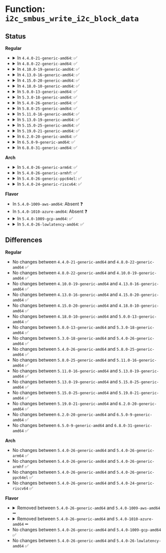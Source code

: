 # Function: <code>i2c_smbus_write_i2c_block_data</code>

## Status
<b>Regular</b>
<ul>
<li>
<details>
<summary>In <code>4.4.0-21-generic-amd64</code>: ✅</summary>

```c
s32 i2c_smbus_write_i2c_block_data(const struct i2c_client * client, u8 command, u8 length, const u8 * values)
```

```json
{
  "name": "i2c_smbus_write_i2c_block_data",
  "collision_type": "Unique Global",
  "inline_type": "No",
  "funcs": [
    {
      "addr": 18446744071585640160,
      "name": "i2c_smbus_write_i2c_block_data",
      "external": true,
      "loc": "drivers/i2c/i2c-core.c:2818",
      "file": "drivers/i2c/i2c-core.c",
      "inline": "seen, unknown",
      "caller_inline": [],
      "caller_func": [
        "drivers/base/regmap/regmap-i2c.c:regmap_i2c_smbus_i2c_write",
        "drivers/mfd/da903x.c:da9034_unmask_events",
        "drivers/mfd/da903x.c:da9030_mask_events",
        "drivers/mfd/da903x.c:da9030_unmask_events",
        "drivers/mfd/da903x.c:da9034_mask_events",
        "drivers/mfd/da903x.c:da903x_writes",
        "drivers/mfd/max8997.c:max8997_bulk_write",
        "drivers/mfd/max8998.c:max8998_bulk_write"
      ]
    }
  ],
  "symbols": [
    {
      "addr": 18446744071585640160,
      "name": "i2c_smbus_write_i2c_block_data",
      "section": ".text",
      "bind": "STB_GLOBAL",
      "size": 259
    }
  ]
}
```
</details>
</li>
<li>
<details>
<summary>In <code>4.8.0-22-generic-amd64</code>: ✅</summary>

```c
s32 i2c_smbus_write_i2c_block_data(const struct i2c_client * client, u8 command, u8 length, const u8 * values)
```

```json
{
  "name": "i2c_smbus_write_i2c_block_data",
  "collision_type": "Unique Global",
  "inline_type": "No",
  "funcs": [
    {
      "addr": 18446744071586039376,
      "name": "i2c_smbus_write_i2c_block_data",
      "external": true,
      "loc": "drivers/i2c/i2c-core.c:3023",
      "file": "drivers/i2c/i2c-core.c",
      "inline": "seen, unknown",
      "caller_inline": [],
      "caller_func": [
        "drivers/base/regmap/regmap-i2c.c:regmap_i2c_smbus_i2c_write",
        "drivers/mfd/da903x.c:da9034_mask_events",
        "drivers/mfd/da903x.c:da9034_unmask_events",
        "drivers/mfd/da903x.c:da9030_mask_events",
        "drivers/mfd/da903x.c:da9030_unmask_events",
        "drivers/mfd/da903x.c:da903x_writes",
        "drivers/mfd/max8997.c:max8997_bulk_write",
        "drivers/mfd/max8998.c:max8998_bulk_write"
      ]
    }
  ],
  "symbols": [
    {
      "addr": 18446744071586039376,
      "name": "i2c_smbus_write_i2c_block_data",
      "section": ".text",
      "bind": "STB_GLOBAL",
      "size": 256
    }
  ]
}
```
</details>
</li>
<li>
<details>
<summary>In <code>4.10.0-19-generic-amd64</code>: ✅</summary>

```c
s32 i2c_smbus_write_i2c_block_data(const struct i2c_client * client, u8 command, u8 length, const u8 * values)
```

```json
{
  "name": "i2c_smbus_write_i2c_block_data",
  "collision_type": "Unique Global",
  "inline_type": "No",
  "funcs": [
    {
      "addr": 18446744071586236816,
      "name": "i2c_smbus_write_i2c_block_data",
      "external": true,
      "loc": "drivers/i2c/i2c-core.c:3311",
      "file": "drivers/i2c/i2c-core.c",
      "inline": "seen, unknown",
      "caller_inline": [],
      "caller_func": [
        "drivers/base/regmap/regmap-i2c.c:regmap_i2c_smbus_i2c_write",
        "drivers/mfd/da903x.c:da9034_mask_events",
        "drivers/mfd/da903x.c:da9034_unmask_events",
        "drivers/mfd/da903x.c:da9030_mask_events",
        "drivers/mfd/da903x.c:da9030_unmask_events",
        "drivers/mfd/da903x.c:da903x_writes",
        "drivers/mfd/max8997.c:max8997_bulk_write",
        "drivers/mfd/max8998.c:max8998_bulk_write"
      ]
    }
  ],
  "symbols": [
    {
      "addr": 18446744071586236816,
      "name": "i2c_smbus_write_i2c_block_data",
      "section": ".text",
      "bind": "STB_GLOBAL",
      "size": 256
    }
  ]
}
```
</details>
</li>
<li>
<details>
<summary>In <code>4.13.0-16-generic-amd64</code>: ✅</summary>

```c
s32 i2c_smbus_write_i2c_block_data(const struct i2c_client * client, u8 command, u8 length, const u8 * values)
```

```json
{
  "name": "i2c_smbus_write_i2c_block_data",
  "collision_type": "Unique Global",
  "inline_type": "No",
  "funcs": [
    {
      "addr": 18446744071586330656,
      "name": "i2c_smbus_write_i2c_block_data",
      "external": true,
      "loc": "drivers/i2c/i2c-core-smbus.c:278",
      "file": "drivers/i2c/i2c-core-smbus.c",
      "inline": "seen, unknown",
      "caller_inline": [],
      "caller_func": [
        "drivers/base/regmap/regmap-i2c.c:regmap_i2c_smbus_i2c_write",
        "drivers/mfd/da903x.c:da9034_mask_events",
        "drivers/mfd/da903x.c:da9034_unmask_events",
        "drivers/mfd/da903x.c:da9030_mask_events",
        "drivers/mfd/da903x.c:da9030_unmask_events",
        "drivers/mfd/da903x.c:da903x_writes",
        "drivers/mfd/max8997.c:max8997_bulk_write",
        "drivers/mfd/max8998.c:max8998_bulk_write"
      ]
    }
  ],
  "symbols": [
    {
      "addr": 18446744071586330656,
      "name": "i2c_smbus_write_i2c_block_data",
      "section": ".text",
      "bind": "STB_GLOBAL",
      "size": 253
    }
  ]
}
```
</details>
</li>
<li>
<details>
<summary>In <code>4.15.0-20-generic-amd64</code>: ✅</summary>

```c
s32 i2c_smbus_write_i2c_block_data(const struct i2c_client * client, u8 command, u8 length, const u8 * values)
```

```json
{
  "name": "i2c_smbus_write_i2c_block_data",
  "collision_type": "Unique Global",
  "inline_type": "No",
  "funcs": [
    {
      "addr": 18446744071586794576,
      "name": "i2c_smbus_write_i2c_block_data",
      "external": true,
      "loc": "drivers/i2c/i2c-core-smbus.c:279",
      "file": "drivers/i2c/i2c-core-smbus.c",
      "inline": "seen, unknown",
      "caller_inline": [],
      "caller_func": [
        "drivers/base/regmap/regmap-i2c.c:regmap_i2c_smbus_i2c_write",
        "drivers/mfd/da903x.c:da9034_mask_events",
        "drivers/mfd/da903x.c:da9034_unmask_events",
        "drivers/mfd/da903x.c:da9030_mask_events",
        "drivers/mfd/da903x.c:da9030_unmask_events",
        "drivers/mfd/da903x.c:da903x_writes",
        "drivers/mfd/max8997.c:max8997_bulk_write",
        "drivers/mfd/max8998.c:max8998_bulk_write"
      ]
    }
  ],
  "symbols": [
    {
      "addr": 18446744071586794576,
      "name": "i2c_smbus_write_i2c_block_data",
      "section": ".text",
      "bind": "STB_GLOBAL",
      "size": 253
    }
  ]
}
```
</details>
</li>
<li>
<details>
<summary>In <code>4.18.0-10-generic-amd64</code>: ✅</summary>

```c
s32 i2c_smbus_write_i2c_block_data(const struct i2c_client * client, u8 command, u8 length, const u8 * values)
```

```json
{
  "name": "i2c_smbus_write_i2c_block_data",
  "collision_type": "Unique Global",
  "inline_type": "No",
  "funcs": [
    {
      "addr": 18446744071587067808,
      "name": "i2c_smbus_write_i2c_block_data",
      "external": true,
      "loc": "drivers/i2c/i2c-core-smbus.c:280",
      "file": "drivers/i2c/i2c-core-smbus.c",
      "inline": "seen, unknown",
      "caller_inline": [],
      "caller_func": [
        "drivers/base/regmap/regmap-i2c.c:regmap_i2c_smbus_i2c_write",
        "drivers/mfd/da903x.c:da9034_mask_events",
        "drivers/mfd/da903x.c:da9034_unmask_events",
        "drivers/mfd/da903x.c:da9030_mask_events",
        "drivers/mfd/da903x.c:da9030_unmask_events",
        "drivers/mfd/da903x.c:da903x_writes",
        "drivers/mfd/max8997.c:max8997_bulk_write",
        "drivers/mfd/max8998.c:max8998_bulk_write"
      ]
    }
  ],
  "symbols": [
    {
      "addr": 18446744071587067808,
      "name": "i2c_smbus_write_i2c_block_data",
      "section": ".text",
      "bind": "STB_GLOBAL",
      "size": 252
    }
  ]
}
```
</details>
</li>
<li>
<details>
<summary>In <code>5.0.0-13-generic-amd64</code>: ✅</summary>

```c
s32 i2c_smbus_write_i2c_block_data(const struct i2c_client * client, u8 command, u8 length, const u8 * values)
```

```json
{
  "name": "i2c_smbus_write_i2c_block_data",
  "collision_type": "Unique Global",
  "inline_type": "No",
  "funcs": [
    {
      "addr": 18446744071587227904,
      "name": "i2c_smbus_write_i2c_block_data",
      "external": true,
      "loc": "drivers/i2c/i2c-core-smbus.c:280",
      "file": "drivers/i2c/i2c-core-smbus.c",
      "inline": "seen, unknown",
      "caller_inline": [],
      "caller_func": [
        "drivers/base/regmap/regmap-i2c.c:regmap_i2c_smbus_i2c_write",
        "drivers/mfd/da903x.c:da9034_mask_events",
        "drivers/mfd/da903x.c:da9034_unmask_events",
        "drivers/mfd/da903x.c:da9030_mask_events",
        "drivers/mfd/da903x.c:da9030_unmask_events",
        "drivers/mfd/da903x.c:da903x_writes",
        "drivers/mfd/max8997.c:max8997_bulk_write",
        "drivers/mfd/max8998.c:max8998_bulk_write"
      ]
    }
  ],
  "symbols": [
    {
      "addr": 18446744071587227904,
      "name": "i2c_smbus_write_i2c_block_data",
      "section": ".text",
      "bind": "STB_GLOBAL",
      "size": 252
    }
  ]
}
```
</details>
</li>
<li>
<details>
<summary>In <code>5.3.0-18-generic-amd64</code>: ✅</summary>

```c
s32 i2c_smbus_write_i2c_block_data(const struct i2c_client * client, u8 command, u8 length, const u8 * values)
```

```json
{
  "name": "i2c_smbus_write_i2c_block_data",
  "collision_type": "Unique Global",
  "inline_type": "No",
  "funcs": [
    {
      "addr": 18446744071587494640,
      "name": "i2c_smbus_write_i2c_block_data",
      "external": true,
      "loc": "drivers/i2c/i2c-core-smbus.c:278",
      "file": "drivers/i2c/i2c-core-smbus.c",
      "inline": "seen, unknown",
      "caller_inline": [],
      "caller_func": [
        "drivers/base/regmap/regmap-i2c.c:regmap_i2c_smbus_i2c_write",
        "drivers/mfd/da903x.c:da9034_mask_events",
        "drivers/mfd/da903x.c:da9034_unmask_events",
        "drivers/mfd/da903x.c:da9030_mask_events",
        "drivers/mfd/da903x.c:da9030_unmask_events",
        "drivers/mfd/da903x.c:da903x_writes",
        "drivers/mfd/max8997.c:max8997_bulk_write",
        "drivers/mfd/max8998.c:max8998_bulk_write"
      ]
    }
  ],
  "symbols": [
    {
      "addr": 18446744071587494640,
      "name": "i2c_smbus_write_i2c_block_data",
      "section": ".text",
      "bind": "STB_GLOBAL",
      "size": 238
    }
  ]
}
```
</details>
</li>
<li>
<details>
<summary>In <code>5.4.0-26-generic-amd64</code>: ✅</summary>

```c
s32 i2c_smbus_write_i2c_block_data(const struct i2c_client * client, u8 command, u8 length, const u8 * values)
```

```json
{
  "name": "i2c_smbus_write_i2c_block_data",
  "collision_type": "Unique Global",
  "inline_type": "No",
  "funcs": [
    {
      "addr": 18446744071587697808,
      "name": "i2c_smbus_write_i2c_block_data",
      "external": true,
      "loc": "drivers/i2c/i2c-core-smbus.c:278",
      "file": "drivers/i2c/i2c-core-smbus.c",
      "inline": "seen, unknown",
      "caller_inline": [],
      "caller_func": [
        "drivers/base/regmap/regmap-i2c.c:regmap_i2c_smbus_i2c_write",
        "drivers/mfd/da903x.c:da9034_mask_events",
        "drivers/mfd/da903x.c:da9034_unmask_events",
        "drivers/mfd/da903x.c:da9030_mask_events",
        "drivers/mfd/da903x.c:da9030_unmask_events",
        "drivers/mfd/da903x.c:da903x_writes",
        "drivers/mfd/max8997.c:max8997_bulk_write",
        "drivers/mfd/max8998.c:max8998_bulk_write"
      ]
    }
  ],
  "symbols": [
    {
      "addr": 18446744071587697808,
      "name": "i2c_smbus_write_i2c_block_data",
      "section": ".text",
      "bind": "STB_GLOBAL",
      "size": 238
    }
  ]
}
```
</details>
</li>
<li>
<details>
<summary>In <code>5.8.0-25-generic-amd64</code>: ✅</summary>

```c
s32 i2c_smbus_write_i2c_block_data(const struct i2c_client * client, u8 command, u8 length, const u8 * values)
```

```json
{
  "name": "i2c_smbus_write_i2c_block_data",
  "collision_type": "Unique Global",
  "inline_type": "No",
  "funcs": [
    {
      "addr": 18446744071588565872,
      "name": "i2c_smbus_write_i2c_block_data",
      "external": true,
      "loc": "drivers/i2c/i2c-core-smbus.c:278",
      "file": "drivers/i2c/i2c-core-smbus.c",
      "inline": "seen, unknown",
      "caller_inline": [],
      "caller_func": [
        "drivers/base/regmap/regmap-i2c.c:regmap_i2c_smbus_i2c_write_reg16",
        "drivers/base/regmap/regmap-i2c.c:regmap_i2c_smbus_i2c_write",
        "drivers/mfd/da903x.c:da9034_mask_events",
        "drivers/mfd/da903x.c:da9034_unmask_events",
        "drivers/mfd/da903x.c:da9030_mask_events",
        "drivers/mfd/da903x.c:da9030_unmask_events",
        "drivers/mfd/da903x.c:da903x_writes",
        "drivers/mfd/max8997.c:max8997_bulk_write",
        "drivers/mfd/max8998.c:max8998_bulk_write"
      ]
    }
  ],
  "symbols": [
    {
      "addr": 18446744071588565872,
      "name": "i2c_smbus_write_i2c_block_data",
      "section": ".text",
      "bind": "STB_GLOBAL",
      "size": 238
    }
  ]
}
```
</details>
</li>
<li>
<details>
<summary>In <code>5.11.0-16-generic-amd64</code>: ✅</summary>

```c
s32 i2c_smbus_write_i2c_block_data(const struct i2c_client * client, u8 command, u8 length, const u8 * values)
```

```json
{
  "name": "i2c_smbus_write_i2c_block_data",
  "collision_type": "Unique Global",
  "inline_type": "No",
  "funcs": [
    {
      "addr": 18446744071588590512,
      "name": "i2c_smbus_write_i2c_block_data",
      "external": true,
      "loc": "drivers/i2c/i2c-core-smbus.c:278",
      "file": "drivers/i2c/i2c-core-smbus.c",
      "inline": "seen, unknown",
      "caller_inline": [],
      "caller_func": [
        "drivers/base/regmap/regmap-i2c.c:regmap_i2c_smbus_i2c_write_reg16",
        "drivers/base/regmap/regmap-i2c.c:regmap_i2c_smbus_i2c_write",
        "drivers/mfd/da903x.c:da9034_mask_events",
        "drivers/mfd/da903x.c:da9034_unmask_events",
        "drivers/mfd/da903x.c:da9030_mask_events",
        "drivers/mfd/da903x.c:da9030_unmask_events",
        "drivers/mfd/da903x.c:da903x_writes",
        "drivers/mfd/max8997.c:max8997_bulk_write",
        "drivers/mfd/max8998.c:max8998_bulk_write"
      ]
    }
  ],
  "symbols": [
    {
      "addr": 18446744071588590512,
      "name": "i2c_smbus_write_i2c_block_data",
      "section": ".text",
      "bind": "STB_GLOBAL",
      "size": 238
    }
  ]
}
```
</details>
</li>
<li>
<details>
<summary>In <code>5.13.0-19-generic-amd64</code>: ✅</summary>

```c
s32 i2c_smbus_write_i2c_block_data(const struct i2c_client * client, u8 command, u8 length, const u8 * values)
```

```json
{
  "name": "i2c_smbus_write_i2c_block_data",
  "collision_type": "Unique Global",
  "inline_type": "No",
  "funcs": [
    {
      "addr": 18446744071588474608,
      "name": "i2c_smbus_write_i2c_block_data",
      "external": true,
      "loc": "drivers/i2c/i2c-core-smbus.c:278",
      "file": "drivers/i2c/i2c-core-smbus.c",
      "inline": "seen, unknown",
      "caller_inline": [],
      "caller_func": [
        "drivers/base/regmap/regmap-i2c.c:regmap_i2c_smbus_i2c_write_reg16",
        "drivers/base/regmap/regmap-i2c.c:regmap_i2c_smbus_i2c_write",
        "drivers/mfd/da903x.c:da9034_mask_events",
        "drivers/mfd/da903x.c:da9034_unmask_events",
        "drivers/mfd/da903x.c:da9030_mask_events",
        "drivers/mfd/da903x.c:da9030_unmask_events",
        "drivers/mfd/da903x.c:da903x_writes",
        "drivers/mfd/max8997.c:max8997_bulk_write",
        "drivers/mfd/max8998.c:max8998_bulk_write"
      ]
    }
  ],
  "symbols": [
    {
      "addr": 18446744071588474608,
      "name": "i2c_smbus_write_i2c_block_data",
      "section": ".text",
      "bind": "STB_GLOBAL",
      "size": 226
    }
  ]
}
```
</details>
</li>
<li>
<details>
<summary>In <code>5.15.0-25-generic-amd64</code>: ✅</summary>

```c
s32 i2c_smbus_write_i2c_block_data(const struct i2c_client * client, u8 command, u8 length, const u8 * values)
```

```json
{
  "name": "i2c_smbus_write_i2c_block_data",
  "collision_type": "Unique Global",
  "inline_type": "No",
  "funcs": [
    {
      "addr": 18446744071589142816,
      "name": "i2c_smbus_write_i2c_block_data",
      "external": true,
      "loc": "drivers/i2c/i2c-core-smbus.c:286",
      "file": "drivers/i2c/i2c-core-smbus.c",
      "inline": "seen, unknown",
      "caller_inline": [],
      "caller_func": [
        "drivers/base/regmap/regmap-i2c.c:regmap_i2c_smbus_i2c_write_reg16",
        "drivers/base/regmap/regmap-i2c.c:regmap_i2c_smbus_i2c_write",
        "drivers/mfd/da903x.c:da9034_mask_events",
        "drivers/mfd/da903x.c:da9034_unmask_events",
        "drivers/mfd/da903x.c:da9030_mask_events",
        "drivers/mfd/da903x.c:da9030_unmask_events",
        "drivers/mfd/da903x.c:da903x_writes",
        "drivers/mfd/max8997.c:max8997_bulk_write",
        "drivers/mfd/max8998.c:max8998_bulk_write"
      ]
    }
  ],
  "symbols": [
    {
      "addr": 18446744071589142816,
      "name": "i2c_smbus_write_i2c_block_data",
      "section": ".text",
      "bind": "STB_GLOBAL",
      "size": 226
    }
  ]
}
```
</details>
</li>
<li>
<details>
<summary>In <code>5.19.0-21-generic-amd64</code>: ✅</summary>

```c
s32 i2c_smbus_write_i2c_block_data(const struct i2c_client * client, u8 command, u8 length, const u8 * values)
```

```json
{
  "name": "i2c_smbus_write_i2c_block_data",
  "collision_type": "Unique Global",
  "inline_type": "No",
  "funcs": [
    {
      "addr": 18446744071590594768,
      "name": "i2c_smbus_write_i2c_block_data",
      "external": true,
      "loc": "drivers/i2c/i2c-core-smbus.c:287",
      "file": "drivers/i2c/i2c-core-smbus.c",
      "inline": "seen, unknown",
      "caller_inline": [],
      "caller_func": [
        "drivers/base/regmap/regmap-i2c.c:regmap_i2c_smbus_i2c_write_reg16",
        "drivers/base/regmap/regmap-i2c.c:regmap_i2c_smbus_i2c_write",
        "drivers/mfd/da903x.c:da9034_mask_events",
        "drivers/mfd/da903x.c:da9034_unmask_events",
        "drivers/mfd/da903x.c:da9030_mask_events",
        "drivers/mfd/da903x.c:da9030_unmask_events",
        "drivers/mfd/da903x.c:da903x_writes",
        "drivers/mfd/max8997.c:max8997_bulk_write",
        "drivers/mfd/max8998.c:max8998_bulk_write"
      ]
    }
  ],
  "symbols": [
    {
      "addr": 18446744071590594768,
      "name": "i2c_smbus_write_i2c_block_data",
      "section": ".text",
      "bind": "STB_GLOBAL",
      "size": 299
    }
  ]
}
```
</details>
</li>
<li>
<details>
<summary>In <code>6.2.0-20-generic-amd64</code>: ✅</summary>

```c
s32 i2c_smbus_write_i2c_block_data(const struct i2c_client * client, u8 command, u8 length, const u8 * values)
```

```json
{
  "name": "i2c_smbus_write_i2c_block_data",
  "collision_type": "Unique Global",
  "inline_type": "No",
  "funcs": [
    {
      "addr": 18446744071592253840,
      "name": "i2c_smbus_write_i2c_block_data",
      "external": true,
      "loc": "drivers/i2c/i2c-core-smbus.c:287",
      "file": "drivers/i2c/i2c-core-smbus.c",
      "inline": "seen, unknown",
      "caller_inline": [],
      "caller_func": [
        "drivers/base/regmap/regmap-i2c.c:regmap_i2c_smbus_i2c_write_reg16",
        "drivers/base/regmap/regmap-i2c.c:regmap_i2c_smbus_i2c_write",
        "drivers/mfd/da903x.c:da9034_mask_events",
        "drivers/mfd/da903x.c:da9034_unmask_events",
        "drivers/mfd/da903x.c:da9030_mask_events",
        "drivers/mfd/da903x.c:da9030_unmask_events",
        "drivers/mfd/da903x.c:da903x_writes",
        "drivers/mfd/max8997.c:max8997_bulk_write",
        "drivers/mfd/max8998.c:max8998_bulk_write"
      ]
    }
  ],
  "symbols": [
    {
      "addr": 18446744071592253840,
      "name": "i2c_smbus_write_i2c_block_data",
      "section": ".text",
      "bind": "STB_GLOBAL",
      "size": 299
    }
  ]
}
```
</details>
</li>
<li>
<details>
<summary>In <code>6.5.0-9-generic-amd64</code>: ✅</summary>

```c
s32 i2c_smbus_write_i2c_block_data(const struct i2c_client * client, u8 command, u8 length, const u8 * values)
```

```json
{
  "name": "i2c_smbus_write_i2c_block_data",
  "collision_type": "Unique Global",
  "inline_type": "No",
  "funcs": [
    {
      "addr": 18446744071592679088,
      "name": "i2c_smbus_write_i2c_block_data",
      "external": true,
      "loc": "drivers/i2c/i2c-core-smbus.c:287",
      "file": "drivers/i2c/i2c-core-smbus.c",
      "inline": "seen, unknown",
      "caller_inline": [],
      "caller_func": [
        "drivers/base/regmap/regmap-i2c.c:regmap_i2c_smbus_i2c_write_reg16",
        "drivers/base/regmap/regmap-i2c.c:regmap_i2c_smbus_i2c_write",
        "drivers/mfd/da903x.c:da9034_mask_events",
        "drivers/mfd/da903x.c:da9034_unmask_events",
        "drivers/mfd/da903x.c:da9030_mask_events",
        "drivers/mfd/da903x.c:da9030_unmask_events",
        "drivers/mfd/da903x.c:da903x_writes",
        "drivers/mfd/max8997.c:max8997_bulk_write",
        "drivers/mfd/max8998.c:max8998_bulk_write"
      ]
    }
  ],
  "symbols": [
    {
      "addr": 18446744071592679088,
      "name": "i2c_smbus_write_i2c_block_data",
      "section": ".text",
      "bind": "STB_GLOBAL",
      "size": 299
    }
  ]
}
```
</details>
</li>
<li>
<details>
<summary>In <code>6.8.0-31-generic-amd64</code>: ✅</summary>

```c
s32 i2c_smbus_write_i2c_block_data(const struct i2c_client * client, u8 command, u8 length, const u8 * values)
```

```json
{
  "name": "i2c_smbus_write_i2c_block_data",
  "collision_type": "Unique Global",
  "inline_type": "No",
  "funcs": [
    {
      "addr": 18446744071593424528,
      "name": "i2c_smbus_write_i2c_block_data",
      "external": true,
      "loc": "drivers/i2c/i2c-core-smbus.c:287",
      "file": "drivers/i2c/i2c-core-smbus.c",
      "inline": "seen, unknown",
      "caller_inline": [],
      "caller_func": [
        "drivers/base/regmap/regmap-i2c.c:regmap_i2c_smbus_i2c_write_reg16",
        "drivers/base/regmap/regmap-i2c.c:regmap_i2c_smbus_i2c_write",
        "drivers/mfd/da903x.c:da9034_mask_events",
        "drivers/mfd/da903x.c:da9034_unmask_events",
        "drivers/mfd/da903x.c:da9030_mask_events",
        "drivers/mfd/da903x.c:da9030_unmask_events",
        "drivers/mfd/da903x.c:da903x_writes",
        "drivers/mfd/max8997.c:max8997_bulk_write",
        "drivers/mfd/max8998.c:max8998_bulk_write"
      ]
    }
  ],
  "symbols": [
    {
      "addr": 18446744071593424528,
      "name": "i2c_smbus_write_i2c_block_data",
      "section": ".text",
      "bind": "STB_GLOBAL",
      "size": 299
    }
  ]
}
```
</details>
</li>
</ul>
<b>Arch</b>
<ul>
<li>
<details>
<summary>In <code>5.4.0-26-generic-arm64</code>: ✅</summary>

```c
s32 i2c_smbus_write_i2c_block_data(const struct i2c_client * client, u8 command, u8 length, const u8 * values)
```

```json
{
  "name": "i2c_smbus_write_i2c_block_data",
  "collision_type": "Unique Global",
  "inline_type": "No",
  "funcs": [
    {
      "addr": 18446603336500859024,
      "name": "i2c_smbus_write_i2c_block_data",
      "external": true,
      "loc": "drivers/i2c/i2c-core-smbus.c:278",
      "file": "drivers/i2c/i2c-core-smbus.c",
      "inline": "seen, unknown",
      "caller_inline": [],
      "caller_func": [
        "drivers/base/regmap/regmap-i2c.c:regmap_i2c_smbus_i2c_write",
        "drivers/mfd/stmpe-i2c.c:i2c_block_write",
        "drivers/mfd/tc3589x.c:tc3589x_block_write",
        "drivers/mfd/da903x.c:da9034_mask_events",
        "drivers/mfd/da903x.c:da9034_unmask_events",
        "drivers/mfd/da903x.c:da9030_mask_events",
        "drivers/mfd/da903x.c:da9030_unmask_events",
        "drivers/mfd/da903x.c:da903x_writes",
        "drivers/mfd/max8997.c:max8997_bulk_write",
        "drivers/mfd/max8998.c:max8998_bulk_write"
      ]
    }
  ],
  "symbols": [
    {
      "addr": 18446603336500859024,
      "name": "i2c_smbus_write_i2c_block_data",
      "section": ".text",
      "bind": "STB_GLOBAL",
      "size": 164
    }
  ]
}
```
</details>
</li>
<li>
<details>
<summary>In <code>5.4.0-26-generic-armhf</code>: ✅</summary>

```c
s32 i2c_smbus_write_i2c_block_data(const struct i2c_client * client, u8 command, u8 length, const u8 * values)
```

```json
{
  "name": "i2c_smbus_write_i2c_block_data",
  "collision_type": "Unique Global",
  "inline_type": "No",
  "funcs": [
    {
      "addr": 3233374816,
      "name": "i2c_smbus_write_i2c_block_data",
      "external": true,
      "loc": "drivers/i2c/i2c-core-smbus.c:278",
      "file": "drivers/i2c/i2c-core-smbus.c",
      "inline": "seen, unknown",
      "caller_inline": [],
      "caller_func": [
        "drivers/base/regmap/regmap-i2c.c:regmap_i2c_smbus_i2c_write",
        "drivers/mfd/stmpe-i2c.c:i2c_block_write",
        "drivers/mfd/tc3589x.c:tc3589x_block_write",
        "drivers/mfd/da903x.c:da9034_mask_events",
        "drivers/mfd/da903x.c:da9034_unmask_events",
        "drivers/mfd/da903x.c:da9030_mask_events",
        "drivers/mfd/da903x.c:da9030_unmask_events",
        "drivers/mfd/da903x.c:da903x_writes",
        "drivers/mfd/max8997.c:max8997_bulk_write",
        "drivers/mfd/max8998.c:max8998_bulk_write"
      ]
    }
  ],
  "symbols": [
    {
      "addr": 3233374816,
      "name": "i2c_smbus_write_i2c_block_data",
      "section": ".text",
      "bind": "STB_GLOBAL",
      "size": 144
    }
  ]
}
```
</details>
</li>
<li>
<details>
<summary>In <code>5.4.0-26-generic-ppc64el</code>: ✅</summary>

```c
s32 i2c_smbus_write_i2c_block_data(const struct i2c_client * client, u8 command, u8 length, const u8 * values)
```

```json
{
  "name": "i2c_smbus_write_i2c_block_data",
  "collision_type": "Unique Global",
  "inline_type": "No",
  "funcs": [
    {
      "addr": 13835058055294325712,
      "name": "i2c_smbus_write_i2c_block_data",
      "external": true,
      "loc": "drivers/i2c/i2c-core-smbus.c:278",
      "file": "drivers/i2c/i2c-core-smbus.c",
      "inline": "seen, unknown",
      "caller_inline": [],
      "caller_func": [
        "drivers/char/tpm/tpm_i2c_nuvoton.c:i2c_nuvoton_write_buf",
        "drivers/base/regmap/regmap-i2c.c:regmap_i2c_smbus_i2c_write",
        "drivers/mfd/stmpe-i2c.c:i2c_block_write",
        "drivers/mfd/tc3589x.c:tc3589x_block_write",
        "drivers/mfd/da903x.c:da9034_mask_events",
        "drivers/mfd/da903x.c:da9034_unmask_events",
        "drivers/mfd/da903x.c:da9030_mask_events",
        "drivers/mfd/da903x.c:da9030_unmask_events",
        "drivers/mfd/da903x.c:da903x_writes",
        "drivers/mfd/max8997.c:max8997_bulk_write",
        "drivers/mfd/max8998.c:max8998_bulk_write"
      ]
    }
  ],
  "symbols": [
    {
      "addr": 13835058055294325712,
      "name": "i2c_smbus_write_i2c_block_data",
      "section": ".text",
      "bind": "STB_GLOBAL",
      "size": 176
    }
  ]
}
```
</details>
</li>
<li>
<details>
<summary>In <code>5.4.0-24-generic-riscv64</code>: ✅</summary>

```c
s32 i2c_smbus_write_i2c_block_data(const struct i2c_client * client, u8 command, u8 length, const u8 * values)
```

```json
{
  "name": "i2c_smbus_write_i2c_block_data",
  "collision_type": "Unique Global",
  "inline_type": "No",
  "funcs": [
    {
      "addr": 18446743936277660430,
      "name": "i2c_smbus_write_i2c_block_data",
      "external": true,
      "loc": "drivers/i2c/i2c-core-smbus.c:278",
      "file": "drivers/i2c/i2c-core-smbus.c",
      "inline": "seen, unknown",
      "caller_inline": [],
      "caller_func": [
        "drivers/base/regmap/regmap-i2c.c:regmap_i2c_smbus_i2c_write",
        "drivers/mfd/stmpe-i2c.c:i2c_block_write",
        "drivers/mfd/tc3589x.c:tc3589x_block_write",
        "drivers/mfd/da903x.c:da9034_mask_events",
        "drivers/mfd/da903x.c:da9034_unmask_events",
        "drivers/mfd/da903x.c:da9030_mask_events",
        "drivers/mfd/da903x.c:da9030_unmask_events",
        "drivers/mfd/da903x.c:da903x_writes",
        "drivers/mfd/max8997.c:max8997_bulk_write",
        "drivers/mfd/max8998.c:max8998_bulk_write"
      ]
    }
  ],
  "symbols": [
    {
      "addr": 18446743936277660430,
      "name": "i2c_smbus_write_i2c_block_data",
      "section": ".text",
      "bind": "STB_GLOBAL",
      "size": 114
    }
  ]
}
```
</details>
</li>
</ul>
<b>Flavor</b>
<ul>
<li>
In <code>5.4.0-1009-aws-amd64</code>: Absent ❓
</li>
<li>
In <code>5.4.0-1010-azure-amd64</code>: Absent ❓
</li>
<li>
<details>
<summary>In <code>5.4.0-1009-gcp-amd64</code>: ✅</summary>

```c
s32 i2c_smbus_write_i2c_block_data(const struct i2c_client * client, u8 command, u8 length, const u8 * values)
```

```json
{
  "name": "i2c_smbus_write_i2c_block_data",
  "collision_type": "Unique Global",
  "inline_type": "No",
  "funcs": [
    {
      "addr": 18446744071587649056,
      "name": "i2c_smbus_write_i2c_block_data",
      "external": true,
      "loc": "drivers/i2c/i2c-core-smbus.c:278",
      "file": "drivers/i2c/i2c-core-smbus.c",
      "inline": "seen, unknown",
      "caller_inline": [],
      "caller_func": [
        "drivers/base/regmap/regmap-i2c.c:regmap_i2c_smbus_i2c_write",
        "drivers/mfd/da903x.c:da9034_mask_events",
        "drivers/mfd/da903x.c:da9034_unmask_events",
        "drivers/mfd/da903x.c:da9030_mask_events",
        "drivers/mfd/da903x.c:da9030_unmask_events",
        "drivers/mfd/da903x.c:da903x_writes",
        "drivers/mfd/max8997.c:max8997_bulk_write",
        "drivers/mfd/max8998.c:max8998_bulk_write"
      ]
    }
  ],
  "symbols": [
    {
      "addr": 18446744071587649056,
      "name": "i2c_smbus_write_i2c_block_data",
      "section": ".text",
      "bind": "STB_GLOBAL",
      "size": 238
    }
  ]
}
```
</details>
</li>
<li>
<details>
<summary>In <code>5.4.0-26-lowlatency-amd64</code>: ✅</summary>

```c
s32 i2c_smbus_write_i2c_block_data(const struct i2c_client * client, u8 command, u8 length, const u8 * values)
```

```json
{
  "name": "i2c_smbus_write_i2c_block_data",
  "collision_type": "Unique Global",
  "inline_type": "No",
  "funcs": [
    {
      "addr": 18446744071587760336,
      "name": "i2c_smbus_write_i2c_block_data",
      "external": true,
      "loc": "drivers/i2c/i2c-core-smbus.c:278",
      "file": "drivers/i2c/i2c-core-smbus.c",
      "inline": "seen, unknown",
      "caller_inline": [],
      "caller_func": [
        "drivers/base/regmap/regmap-i2c.c:regmap_i2c_smbus_i2c_write",
        "drivers/mfd/da903x.c:da9034_mask_events",
        "drivers/mfd/da903x.c:da9034_unmask_events",
        "drivers/mfd/da903x.c:da9030_mask_events",
        "drivers/mfd/da903x.c:da9030_unmask_events",
        "drivers/mfd/da903x.c:da903x_writes",
        "drivers/mfd/max8997.c:max8997_bulk_write",
        "drivers/mfd/max8998.c:max8998_bulk_write"
      ]
    }
  ],
  "symbols": [
    {
      "addr": 18446744071587760336,
      "name": "i2c_smbus_write_i2c_block_data",
      "section": ".text",
      "bind": "STB_GLOBAL",
      "size": 238
    }
  ]
}
```
</details>
</li>
</ul>

## Differences
<b>Regular</b>
<ul>
<li>
No changes between <code>4.4.0-21-generic-amd64</code> and <code>4.8.0-22-generic-amd64</code> ✅
</li>
<li>
No changes between <code>4.8.0-22-generic-amd64</code> and <code>4.10.0-19-generic-amd64</code> ✅
</li>
<li>
No changes between <code>4.10.0-19-generic-amd64</code> and <code>4.13.0-16-generic-amd64</code> ✅
</li>
<li>
No changes between <code>4.13.0-16-generic-amd64</code> and <code>4.15.0-20-generic-amd64</code> ✅
</li>
<li>
No changes between <code>4.15.0-20-generic-amd64</code> and <code>4.18.0-10-generic-amd64</code> ✅
</li>
<li>
No changes between <code>4.18.0-10-generic-amd64</code> and <code>5.0.0-13-generic-amd64</code> ✅
</li>
<li>
No changes between <code>5.0.0-13-generic-amd64</code> and <code>5.3.0-18-generic-amd64</code> ✅
</li>
<li>
No changes between <code>5.3.0-18-generic-amd64</code> and <code>5.4.0-26-generic-amd64</code> ✅
</li>
<li>
No changes between <code>5.4.0-26-generic-amd64</code> and <code>5.8.0-25-generic-amd64</code> ✅
</li>
<li>
No changes between <code>5.8.0-25-generic-amd64</code> and <code>5.11.0-16-generic-amd64</code> ✅
</li>
<li>
No changes between <code>5.11.0-16-generic-amd64</code> and <code>5.13.0-19-generic-amd64</code> ✅
</li>
<li>
No changes between <code>5.13.0-19-generic-amd64</code> and <code>5.15.0-25-generic-amd64</code> ✅
</li>
<li>
No changes between <code>5.15.0-25-generic-amd64</code> and <code>5.19.0-21-generic-amd64</code> ✅
</li>
<li>
No changes between <code>5.19.0-21-generic-amd64</code> and <code>6.2.0-20-generic-amd64</code> ✅
</li>
<li>
No changes between <code>6.2.0-20-generic-amd64</code> and <code>6.5.0-9-generic-amd64</code> ✅
</li>
<li>
No changes between <code>6.5.0-9-generic-amd64</code> and <code>6.8.0-31-generic-amd64</code> ✅
</li>
</ul>
<b>Arch</b>
<ul>
<li>
No changes between <code>5.4.0-26-generic-amd64</code> and <code>5.4.0-26-generic-arm64</code> ✅
</li>
<li>
No changes between <code>5.4.0-26-generic-amd64</code> and <code>5.4.0-26-generic-armhf</code> ✅
</li>
<li>
No changes between <code>5.4.0-26-generic-amd64</code> and <code>5.4.0-26-generic-ppc64el</code> ✅
</li>
<li>
No changes between <code>5.4.0-26-generic-amd64</code> and <code>5.4.0-24-generic-riscv64</code> ✅
</li>
</ul>
<b>Flavor</b>
<ul>
<li>
<details>
<summary>Removed between <code>5.4.0-26-generic-amd64</code> and <code>5.4.0-1009-aws-amd64</code> ➖</summary>

```c
s32 i2c_smbus_write_i2c_block_data(const struct i2c_client * client, u8 command, u8 length, const u8 * values)
```
</details>
</li>
<li>
<details>
<summary>Removed between <code>5.4.0-26-generic-amd64</code> and <code>5.4.0-1010-azure-amd64</code> ➖</summary>

```c
s32 i2c_smbus_write_i2c_block_data(const struct i2c_client * client, u8 command, u8 length, const u8 * values)
```
</details>
</li>
<li>
No changes between <code>5.4.0-26-generic-amd64</code> and <code>5.4.0-1009-gcp-amd64</code> ✅
</li>
<li>
No changes between <code>5.4.0-26-generic-amd64</code> and <code>5.4.0-26-lowlatency-amd64</code> ✅
</li>
</ul>
